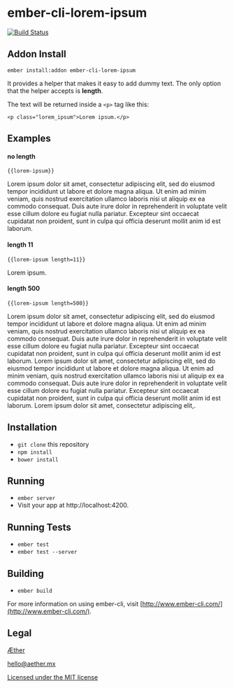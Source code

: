 # ember-cli-lorem-ipsum

[![Build Status](https://travis-ci.org/aethermx/ember-cli-lorem-ipsum.svg?branch=master)](https://travis-ci.org/aethermx/ember-cli-lorem-ipsum)


## Addon Install

    ember install:addon ember-cli-lorem-ipsum
    
It provides a helper that makes it easy to add dummy text. The only option that the helper accepts is **length**.

The text will be returned inside a `<p>` tag like this:

    <p class="lorem_ipsum">Lorem ipsum.</p>  

## Examples

#### no length

    {{lorem-ipsum}}
    
<p class="lorem_ipsum">Lorem ipsum dolor sit amet, consectetur adipiscing elit, sed do eiusmod tempor incididunt ut labore et dolore magna aliqua. Ut enim ad minim veniam, quis nostrud exercitation ullamco laboris nisi ut aliquip ex ea commodo consequat. Duis aute irure dolor in reprehenderit in voluptate velit esse cillum dolore eu fugiat nulla pariatur. Excepteur sint occaecat cupidatat non proident, sunt in culpa qui officia deserunt mollit anim id est laborum.</p>

#### length 11

    {{lorem-ipsum length=11}}
    
<p class="lorem_ipsum">Lorem ipsum.</p>

#### length 500
    
    {{lorem-ipsum length=500}}
    
<p class="lorem_ipsum">Lorem ipsum dolor sit amet, consectetur adipiscing elit, sed do eiusmod tempor incididunt ut labore et dolore magna aliqua. Ut enim ad minim veniam, quis nostrud exercitation ullamco laboris nisi ut aliquip ex ea commodo consequat. Duis aute irure dolor in reprehenderit in voluptate velit esse cillum dolore eu fugiat nulla pariatur. Excepteur sint occaecat cupidatat non proident, sunt in culpa qui officia deserunt mollit anim id est laborum. Lorem ipsum dolor sit amet, consectetur adipiscing elit, sed do eiusmod tempor incididunt ut labore et dolore magna aliqua. Ut enim ad minim veniam, quis nostrud exercitation ullamco laboris nisi ut aliquip ex ea commodo consequat. Duis aute irure dolor in reprehenderit in voluptate velit esse cillum dolore eu fugiat nulla pariatur. Excepteur sint occaecat cupidatat non proident, sunt in culpa qui officia deserunt mollit anim id est laborum. Lorem ipsum dolor sit amet, consectetur adipiscing elit,.</p>
    
## Installation

* `git clone` this repository
* `npm install`
* `bower install`

## Running

* `ember server`
* Visit your app at http://localhost:4200.

## Running Tests

* `ember test`
* `ember test --server`

## Building

* `ember build`

For more information on using ember-cli, visit [http://www.ember-cli.com/](http://www.ember-cli.com/).

## Legal

[Æther](http://aether.mx/)

hello@aether.mx

[Licensed under the MIT license](http://opensource.org/licenses/mit-license.php)
